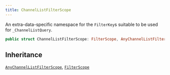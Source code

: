 ```yaml
---
title: ChannelListFilterScope
---
```


An extra-data-specific namespace for the `FilterKey`s suitable to be used for `_ChannelListQuery`.

``` swift
public struct ChannelListFilterScope: FilterScope, AnyChannelListFilterScope 
```

## Inheritance

[`AnyChannelListFilterScope`](../any-channel-list-filter-scope), [`FilterScope`](../filter-scope)
